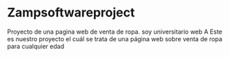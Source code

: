 # Zampsoftwareproject 
Proyecto de una pagina web de venta de ropa.
soy universitario web A
Este es nuestro proyecto el cuál se trata de una página web sobre venta de ropa para cualquier edad
